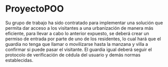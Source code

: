 # ProyectoPOO
Su grupo de trabajo ha sido contratado para implementar una solución que permita dar 
acceso a los visitantes a una urbanización de manera más eficiente, para llevar a cabo lo 
anterior expuesto, se deberá crear un permiso de entrada por parte de uno de los residentes, 
lo cual hará que el guardia no tenga que llamar o movilizarse hasta la manzana y villa a 
confirmar si puede pasar el visitante. El guardia igual deberá seguir el protocolo de 
verificación de cédula del usuario y demás normas establecidas.
